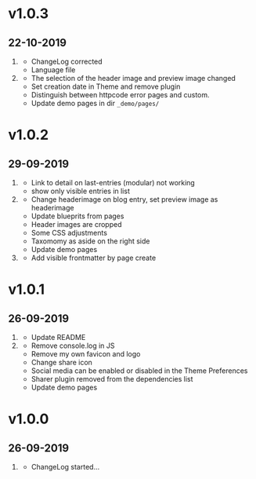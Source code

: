 # v1.0.3
## 22-10-2019

1. [](#bugfix)
    * ChangeLog corrected
    * Language file
1. [](#improved)
    * The selection of the header image and preview image changed
    * Set creation date in Theme and remove plugin
    * Distinguish between httpcode error pages and custom.
    * Update demo pages in dir `_demo/pages/`

# v1.0.2
## 29-09-2019

1. [](#bugfix)
    * Link to detail on last-entries (modular) not working
    * show only visible entries in list
1. [](#improved)
    * Change headerimage on blog entry, set preview image as headerimage
    * Update blueprits from pages
    * Header images are cropped
    * Some CSS adjustments
    * Taxomomy as aside on the right side
    * Update demo pages
1. [](#new)
    * Add visible frontmatter by page create

# v1.0.1
## 26-09-2019

1. [](#bugfix)
    * Update README
1. [](#improved)
    * Remove console.log in JS
    * Remove my own favicon and logo
    * Change share icon
    * Social media can be enabled or disabled in the Theme Preferences
    * Sharer plugin removed from the dependencies list
    * Update demo pages
# v1.0.0
## 26-09-2019

1. [](#new)
    * ChangeLog started...
